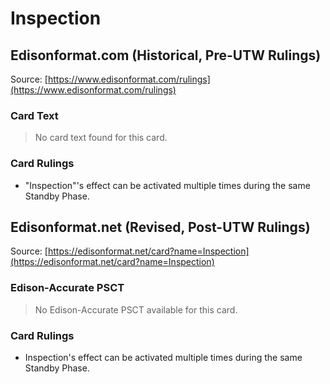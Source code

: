 # Inspection

## Edisonformat.com (Historical, Pre-UTW Rulings)

Source: [https://www.edisonformat.com/rulings](https://www.edisonformat.com/rulings)

### Card Text

> No card text found for this card.

### Card Rulings

*   "Inspection"'s effect can be activated multiple times during the same Standby Phase.

## Edisonformat.net (Revised, Post-UTW Rulings)

Source: [https://edisonformat.net/card?name=Inspection](https://edisonformat.net/card?name=Inspection)

### Edison-Accurate PSCT

> No Edison-Accurate PSCT available for this card.

### Card Rulings

*   Inspection's effect can be activated multiple times during the same Standby Phase.
            